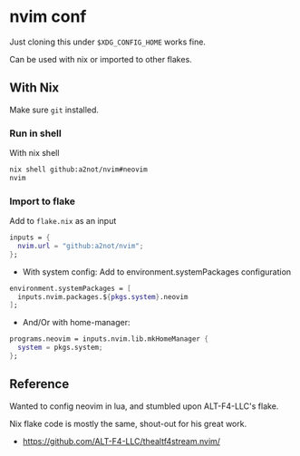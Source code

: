 # nvim conf

Just cloning this under `$XDG_CONFIG_HOME` works fine.

Can be used with nix or imported to other flakes.

## With Nix

Make sure `git` installed.

### Run in shell

With nix shell

```bash
nix shell github:a2not/nvim#neovim
nvim
```

### Import to flake

Add to `flake.nix` as an input

```nix
inputs = {
  nvim.url = "github:a2not/nvim";
};
```

- With system config: Add to environment.systemPackages configuration

```nix
environment.systemPackages = [
  inputs.nvim.packages.${pkgs.system}.neovim
];
```

- And/Or with home-manager:
```nix
programs.neovim = inputs.nvim.lib.mkHomeManager {
  system = pkgs.system;
};
```

## Reference

Wanted to config neovim in lua, and stumbled upon ALT-F4-LLC's flake.

Nix flake code is mostly the same, shout-out for his great work.

- https://github.com/ALT-F4-LLC/thealtf4stream.nvim/

<!---

### Memo

Maybe use `nixpkgs.vimUtils.buildVimPlugin` is just enough.

```nix
{
  inputs = {
    nixpkgs.url = "github:NixOS/nixpkgs/nixos-unstable";
  };

  outputs = inputs @ {
    flake-parts,
    self,
    ...
  }:
    flake-parts.lib.mkFlake {inherit inputs;} {
      system = [
        "aarch64-linux"
        "x86_64-linux"
        "aarch64-darwin"
        "x86_64-darwin"
      ];

      perSystem = {pkgs, ...}: {
        packages = {
          nvim = pkgs.vimUtils.buildVimPlugin {
            name = "nvim";
            src = "./";
          };
        };
      };

      # ...
    };
}
```

- reference: https://www.youtube.com/watch?v=i68c6vZkSXc

-->
